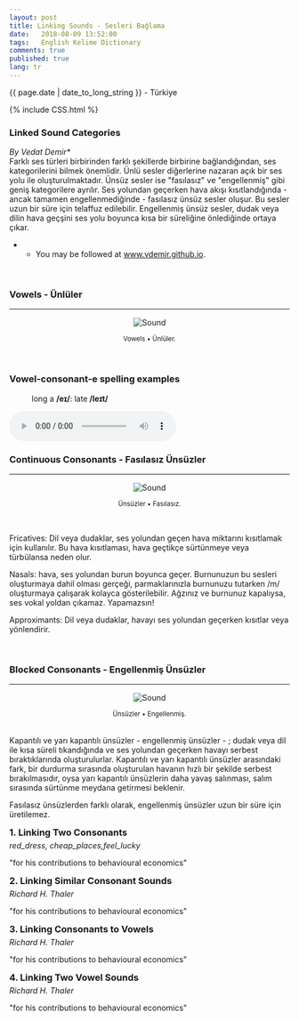 ```yaml
---
layout: post
title: Linking Sounds - Sesleri Bağlama
date:   2018-08-09 13:52:00
tags:   English Kelime Dictionary
comments: true
published: true
lang: tr
---
```



<p class="meta">{{ page.date | date_to_long_string }} - Türkiye</p>

{% include CSS.html %}

### Linked Sound Categories

_By Vedat Demir*_
<br>
<i class="fas fa-paragraph fa-2x"></i> Farklı ses türleri birbirinden farklı şekillerde birbirine bağlandığından, ses kategorilerini bilmek önemlidir. Ünlü sesler diğerlerine nazaran açık bir ses yolu ile oluşturulmaktadır. Ünsüz sesler ise "fasılasız" ve "engellenmiş" gibi geniş kategorilere ayrılır. Ses yolundan geçerken hava akışı kısıtlandığında - ancak tamamen engellenmediğinde - fasılasız ünsüz sesler oluşur. Bu sesler uzun bir süre için telaffuz edilebilir. Engellenmiş ünsüz sesler, dudak veya dilin hava geçşini ses yolu boyunca  kısa bir süreliğine önlediğinde ortaya çıkar.


* * You may be followed at www.vdemir.github.io.

<br>


### Vowels - Ünlüler
***
<div class="resize" style="margin: 15px; text-align: center;">
  <img src="{{ site.baseurl }}/images/vowels.gif" alt="Sound" class="resize"  />
  <p><small>Vowels &bull; Ünlüler.</small></p>
</div>

<br>

<h3>Vowel-consonant-e spelling examples</h3><p style="margin-left:40px">long a <strong>/eɪ/</strong>: late<strong> /leɪt/</strong></p>

<audio controls>
  <source src="{{ site.baseurl }}/audio/late.mp3" type="audio/mpeg">
Your browser does not support the audio element.
</audio>

<br>

### Continuous Consonants - Fasılasız Ünsüzler
***

<div class="resize" style="margin: 15px; text-align: center;">
  <img src="{{ site.baseurl }}/images/continuous-consonants.gif" alt="Sound" class="resize"  />
  <p><small>Ünsüzler &bull; Fasılasız.</small></p>
</div>

<br>

Fricatives: Dil veya dudaklar, ses yolundan geçen hava miktarını kısıtlamak için kullanılır. Bu hava kısıtlaması, hava geçtikçe sürtünmeye veya türbülansa neden olur.

Nasals: hava, ses yolundan burun boyunca geçer. Burnunuzun bu sesleri oluşturmaya dahil olması gerçeği, parmaklarınızla burnunuzu tutarken /m/ oluşturmaya çalışarak kolayca gösterilebilir.  Ağzınız ve burnunuz kapalıysa, ses vokal yoldan çıkamaz. Yapamazsın!

Approximants: Dil veya dudaklar, havayı ses yolundan geçerken kısıtlar veya yönlendirir.

<br>

### Blocked Consonants - Engellenmiş Ünsüzler
***

<div class="resize" style="margin: 15px; text-align: center;">
  <img src="{{ site.baseurl }}/images/blocked-consonants.gif" alt="Sound" class="resize"  />
  <p><small>Ünsüzler &bull; Engellenmiş.</small></p>
</div>
<br>
Kapantılı ve yarı kapantılı ünsüzler - engellenmiş ünsüzler - ; dudak veya dil ile kısa süreli tıkandığında ve ses yolundan geçerken havayı serbest bıraktıklarında oluşturulurlar. Kapantılı ve yarı kapantılı ünsüzler arasındaki fark, bir durdurma sırasında oluşturulan havanın hızlı bir şekilde serbest bırakılmasıdır, oysa yarı kapantılı ünsüzlerin daha yavaş salınması, salım sırasında sürtünme meydana getirmesi beklenir.

Fasılasız ünsüzlerden farklı olarak, engellenmiş ünsüzler uzun bir süre için üretilemez.

<style>
img.resize {
  max-width:70%;
  max-height:70%;
}
</style>


<div style="clear:both"></div>

<style>
#choose-year-down:hover, #choose-year-up:hover {
	cursor: pointer;
}
</style>

<div style="clear:both"></div>

<div class="by_year">
		<h3 style="margin: 5px 0 5px 0; padding: 0;"><a>1. Linking Two Consonants</a></h3>
<h6 style="margin: 0 0 5px 0; padding: 0;"><a>red_dress, cheap_places,feel_lucky</a></h6>
<p>"for his contributions to behavioural economics"</p>
</div>
<div class="by_year">
		<h3 style="margin: 5px 0 5px 0; padding: 0;"><a>2. Linking Similar Consonant Sounds</a></h3>
<h6 style="margin: 0 0 5px 0; padding: 0;"><a>Richard H. Thaler</a></h6>
<p>"for his contributions to behavioural economics"</p>
</div>

<div class="by_year">
		<h3 style="margin: 5px 0 5px 0; padding: 0;"><a>3. Linking Consonants to Vowels</a></h3>
<h6 style="margin: 0 0 5px 0; padding: 0;"><a>Richard H. Thaler</a></h6>
<p>"for his contributions to behavioural economics"</p>
</div>

<div class="by_year">
		<h3 style="margin: 5px 0 5px 0; padding: 0;"><a>4. Linking Two Vowel Sounds</a></h3>
<h6 style="margin: 0 0 5px 0; padding: 0;"><a>Richard H. Thaler</a></h6>
<p>"for his contributions to behavioural economics"</p>
</div>





